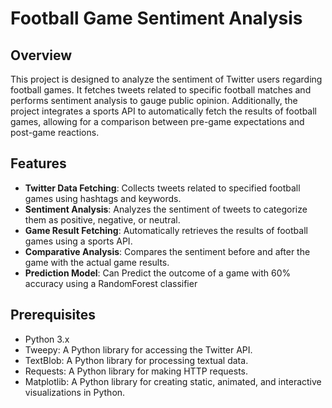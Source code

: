 # Football Game Sentiment Analysis

## Overview
This project is designed to analyze the sentiment of Twitter users regarding football games. It fetches tweets related to specific football matches and performs sentiment analysis to gauge public opinion. Additionally, the project integrates a sports API to automatically fetch the results of football games, allowing for a comparison between pre-game expectations and post-game reactions.

## Features
- **Twitter Data Fetching**: Collects tweets related to specified football games using hashtags and keywords.
- **Sentiment Analysis**: Analyzes the sentiment of tweets to categorize them as positive, negative, or neutral.
- **Game Result Fetching**: Automatically retrieves the results of football games using a sports API.
- **Comparative Analysis**: Compares the sentiment before and after the game with the actual game results.
- **Prediction Model**: Can Predict the outcome of a game with 60% accuracy using a RandomForest classifier

## Prerequisites
- Python 3.x
- Tweepy: A Python library for accessing the Twitter API.
- TextBlob: A Python library for processing textual data.
- Requests: A Python library for making HTTP requests.
- Matplotlib: A Python library for creating static, animated, and interactive visualizations in Python.
